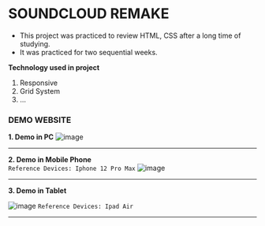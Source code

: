 # SOUNDCLOUD REMAKE
- This project was practiced to review HTML, CSS after a long time of studying.
- It was practiced for two sequential weeks.
  
__Technology used in project__
1. Responsive
2. Grid System
3. ...

### DEMO WEBSITE

__1. Demo in PC__
![image](https://github.com/user-attachments/assets/5a14553d-943a-4978-a858-847f3ff2047e)
***

__2. Demo in Mobile Phone__  
```Reference Devices: Iphone 12 Pro Max```
![image](https://github.com/user-attachments/assets/65b5ad55-1caa-43c0-bfaf-71b68dc92f83)
***

__3. Demo in Tablet__  

![image](https://github.com/user-attachments/assets/718baa44-5549-4cb4-856e-5fd35411faeb)
```Reference Devices: Ipad Air```
***
